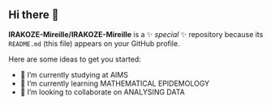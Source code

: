 ## Hi there 👋

**IRAKOZE-Mireille/IRAKOZE-Mireille** is a ✨ _special_ ✨ repository because its `README.md` (this file) appears on your GitHub profile.

Here are some ideas to get you started:

- 🔭 I’m currently studying at AIMS
- 🌱 I’m currently learning MATHEMATICAL EPIDEMOLOGY
- 👯 I’m looking to collaborate on ANALYSING DATA
  
